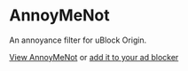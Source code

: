 # AnnoyMeNot
An annoyance filter for uBlock Origin.

[View AnnoyMeNot](https://raw.githubusercontent.com/NaeemBolchhi/AnnoyMeNot/main/annoymenot.txt) or [add it to your ad blocker](https://subscribe.adblockplus.org/?location=https://raw.githubusercontent.com/NaeemBolchhi/AnnoyMeNot/main/annoymenot.txt&title=AnnoyMeNot)
